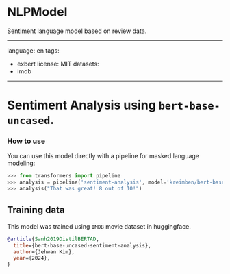 # NLPModel
Sentiment language model based on review data.

---
language: en
tags:
- exbert
license: MIT
datasets:
- imdb
---

# Sentiment Analysis using `bert-base-uncased`.

### How to use

You can use this model directly with a pipeline for masked language modeling:

```python
>>> from transformers import pipeline
>>> analysis = pipeline('sentiment-analysis', model='kreimben/bert-base-uncase-sentiment-analysis')
>>> analysis("That was great! 8 out of 10!")
```


## Training data

This model was trained using `IMDB` movie dataset in huggingface.


```bibtex
@article{Sanh2019DistilBERTAD,
  title={bert-base-uncased-sentiment-analysis},
  author={Jehwan Kim},
  year={2024},
}
```